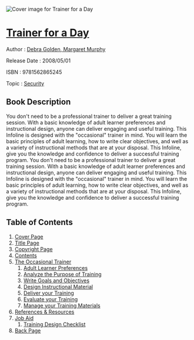 ![Cover image for Trainer for a Day](https://imgdetail.ebookreading.net/cover/cover/security/EB9781562865245.jpg)

[Trainer for a Day](https://ebookreading.net/view/book/Trainer+for+a+Day-EB9781562865245_1.html "Trainer for a Day")
====================================================================================================================

Author : [Debra Golden](https://ebookreading.net/search/author/Debra+Golden),[ Margaret Murphy](https://ebookreading.net/search/author/+Margaret+Murphy)

Release Date : 2008/05/01

ISBN : 9781562865245

Topic : [Security](https://ebookreading.net/search/category/security)

Book Description
-----------------

You don't need to be a professional trainer to deliver a great training session. With a basic knowledge of adult learner preferences and instructional design, anyone can deliver engaging and useful training. This Infoline is designed with the "occasional" trainer in mind. You will learn the basic principles of adult learning, how to write clear objectives, and well as a variety of instructional methods that are at your disposal. This Infoline, give you the knowledge and confidence to deliver a successful training program.
              You don't need to be a professional trainer to deliver a great training session. With a basic knowledge of adult learner preferences and instructional design, anyone can deliver engaging and useful training. This Infoline is designed with the "occasional" trainer in mind. You will learn the basic principles of adult learning, how to write clear objectives, and well as a variety of instructional methods that are at your disposal. This Infoline, give you the knowledge and confidence to deliver a successful training program.
              
Table of Contents
-----------------

1. [Cover Page](https://ebookreading.net/view/book/Trainer+for+a+Day-EB9781562865245_1.html)
1. [Title Page](https://ebookreading.net/view/book/Trainer+for+a+Day-EB9781562865245_2.html)
1. [Copyright Page](https://ebookreading.net/view/book/Trainer+for+a+Day-EB9781562865245_3.html)
1. [Contents](https://ebookreading.net/view/book/Trainer+for+a+Day-EB9781562865245_4.html)
1. [The Occasional Trainer](https://ebookreading.net/view/book/Trainer+for+a+Day-EB9781562865245_6.html#ch_1)
    1. [Adult Learner Preferences](https://ebookreading.net/view/book/Trainer+for+a+Day-EB9781562865245_6.html#ch_2)
    1. [Analyze the Purpose of Training](https://ebookreading.net/view/book/Trainer+for+a+Day-EB9781562865245_6.html#ch_3)
    1. [Write Goals and Objectives](https://ebookreading.net/view/book/Trainer+for+a+Day-EB9781562865245_6.html#ch_4)
    1. [Design Instructional Material](https://ebookreading.net/view/book/Trainer+for+a+Day-EB9781562865245_6.html#ch_5)
    1. [Deliver your Training](https://ebookreading.net/view/book/Trainer+for+a+Day-EB9781562865245_6.html#ch_6)
    1. [Evaluate your Training](https://ebookreading.net/view/book/Trainer+for+a+Day-EB9781562865245_6.html#ch_7)
    1. [Manage your Training Materials](https://ebookreading.net/view/book/Trainer+for+a+Day-EB9781562865245_6.html#ch_8)
1. [References &amp; Resources](https://ebookreading.net/view/book/Trainer+for+a+Day-EB9781562865245_7.html#ref_1)
1. [Job Aid](https://ebookreading.net/view/book/Trainer+for+a+Day-EB9781562865245_8.html#job_1)
    1. [Training Design Checklist](https://ebookreading.net/view/book/Trainer+for+a+Day-EB9781562865245_8.html#job_2)
1. [Back Page](https://ebookreading.net/view/book/Trainer+for+a+Day-EB9781562865245_9.html)
